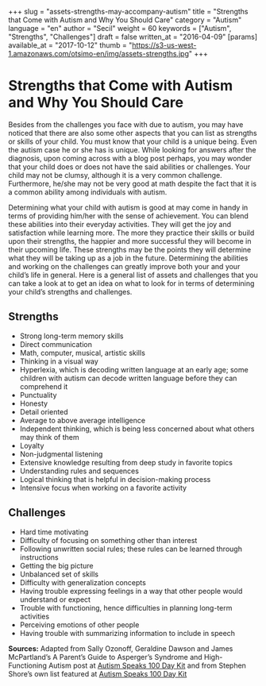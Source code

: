 +++
slug = "assets-strengths-may-accompany-autism"
title = "Strengths that Come with Autism and Why You Should Care"
category = "Autism"
language = "en"
author = "Secil"
weight = 60
keywords = ["Autism", "Strengths", "Challenges"]
draft = false
written_at = "2016-04-09"
[params]
available_at = "2017-10-12"
thumb = "https://s3-us-west-1.amazonaws.com/otsimo-en/img/assets-strengths.jpg"
+++


# Strengths that Come with Autism and Why You Should Care

Besides from the challenges you face with due to autism, you may have noticed that there are also some other aspects that you can list as strengths or skills of your child. You must know that your child is a unique being. Even the autism case he or she has is unique. While looking for answers after the diagnosis, upon coming across with a blog post perhaps, you may wonder that your child does or does not have the said abilities or challenges. Your child may not be clumsy, although it is a very common challenge. Furthermore, he/she may not be very good at math despite the fact that it is a common ability among individuals with autism.


Determining what your child with autism is good at may come in handy in terms of providing him/her with the sense of achievement. You can blend these abilities into their everyday activities. They will get the joy and satisfaction while learning more. The more they practice their skills or build upon their strengths, the happier and more successful they will become in their upcoming life. These strengths may be the points they will determine what they will be taking up as a job in the future. Determining the abilities and working on the challenges can greatly improve both your and your child’s life in general. Here is a general list of assets and challenges that you can take a look at to get an idea on what to look for in terms of determining your child’s strengths and challenges.

## Strengths

  * Strong long-term memory skills
  * Direct communication
  * Math, computer, musical, artistic skills
  * Thinking in a visual way
  * Hyperlexia, which is decoding written language at an early age; some children with autism can decode written language before they can comprehend it
  * Punctuality
  * Honesty
  * Detail oriented
  * Average to above average intelligence
  * Independent thinking, which is being less concerned about what others may think of them
  * Loyalty
  * Non-judgmental listening
  * Extensive knowledge resulting from deep study in favorite topics
  * Understanding rules and sequences
  * Logical thinking that is helpful in decision-making process
  * Intensive focus when working on a favorite activity

## Challenges

  * Hard time motivating
  * Difficulty of focusing on something other than interest
  * Following unwritten social rules; these rules can be learned through instructions
  * Getting the big picture
  * Unbalanced set of skills
  * Difficulty with generalization concepts
  * Having trouble expressing feelings in a way that other people would understand or expect
  * Trouble with functioning, hence difficulties in planning long-term activities
  * Perceiving emotions of other people
  * Having trouble with summarizing information to include in speech

**Sources:** Adapted from Sally Ozonoff, Geraldine Dawson and James McPartland’s A Parent’s Guide to Asperger’s Syndrome and High-Functioning Autism post at [Autism Speaks 100 Day Kit](https://www.autismspeaks.org/sites/default/files/docs/about_autism_0.pdf) and from Stephen Shore’s own list featured at [Autism Speaks 100 Day Kit](https://www.autismspeaks.org/sites/default/files/docs/school_about_autism.pdf)
